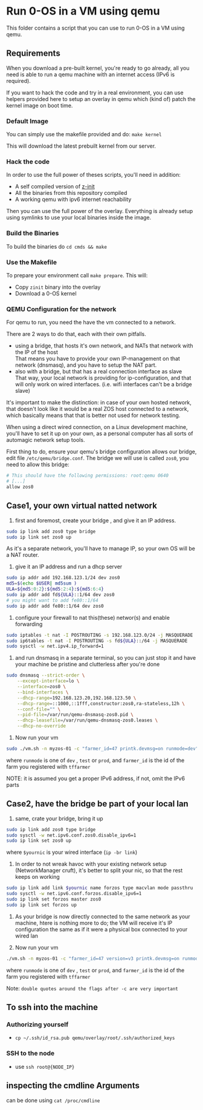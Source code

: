 # Run 0-OS in a VM using qemu

This folder contains a script that you can use to run 0-OS in a VM using qemu.

## Requirements

When you download a pre-built kernel, you're ready to go already, all you need
is able to run a qemu machine with an internet access (IPv6 is required).

If you want to hack the code and try in a real environment, you can use helpers provided here
to setup an overlay in qemu which (kind of) patch the kernel image on boot time.

### Default Image

You can simply use the makefile provided and do: `make kernel`

This will download the latest prebuilt kernel from our server.

### Hack the code

In order to use the full power of theses scripts, you'll need in addition:

- A self compiled version of [z-init](https://github.com/threefoldtech/zinit/)
- All the binaries from this repository compiled
- A working qemu with ipv6 internet reachability

Then you can use the full power of the overlay. Everything is already setup using symlinks
to use your local binaries inside the image.

### Build the Binaries

To build the binaries do `cd cmds && make`

### Use the Makefile

To prepare your environment call `make prepare`. This will:

- Copy `zinit` binary into the overlay
- Download a 0-OS kernel

### QEMU Configuration for the network

For qemu to run, you need the have the vm connected to a network.

There are 2 ways to do that, each with their own pitfalls.

- using a bridge, that hosts it's own network, and NATs that network with the IP of the host   
  That means you have to provide your own IP-management on that network (dnsmasq), and you have to setup the NAT part.
- also with a bridge, but that has a real connection  interface as slave  
  That way, your local network is providing for ip-configuration, and that will only work on wired interfaces. (i.e. wifi interfaces can't be a bridge slave)

It's important to make the distinction: in case of your own hosted network, that doesn't look like it would be a real ZOS host connected to a network, which basically means that that is better not used for network testing.

When using a direct wired connection, on a Linux development machine, you'll have to set it up on your own, as a personal computer has all sorts of automagic network setup tools.


First thing to do, ensure your qemu's bridge configuration allows our bridge, edit file `/etc/qemu/bridge.conf`.
The bridge we will use is called `zos0`, you need to allow this bridge:

```bash 
# This should have the following permissions: root:qemu 0640
# [...]
allow zos0
```

## Case1, your own virtual natted network

1. first and foremost, create your bridge , and give it an IP address.

```bash
sudo ip link add zos0 type bridge
sudo ip link set zos0 up
```

As it's a separate network, you'll have to manage IP, so your own OS will be a NAT router.

1. give it an IP address and run a dhcp server

```bash
sudo ip addr add 192.168.123.1/24 dev zos0
md5=$(echo $USER| md5sum )
ULA=${md5:0:2}:${md5:2:4}:${md5:6:4}
sudo ip addr add fd${ULA}::1/64 dev zos0
# you might want to add fe80::1/64
sudo ip addr add fe80::1/64 dev zos0
```

1. configure your firewall to nat this(these) networ(s) and enable forwarding

```bash
sudo iptables -t nat -I POSTROUTING -s 192.168.123.0/24 -j MASQUERADE
sudo ip6tables -t nat -I POSTROUTING -s fd${ULA}::/64 -j MASQUERADE
sudo sysctl -w net.ipv4.ip_forward=1
```

1. and run dnsmasq in a separate terminal, so you can just stop it and have your machine be pristine and clutterless after you're done

```bash
sudo dnsmasq --strict-order \
    --except-interface=lo \
    --interface=zos0 \
    --bind-interfaces \
    --dhcp-range=192.168.123.20,192.168.123.50 \
    --dhcp-range=::1000,::1fff,constructor:zos0,ra-stateless,12h \
    --conf-file="" \
    --pid-file=/var/run/qemu-dnsmasq-zos0.pid \
    --dhcp-leasefile=/var/run/qemu-dnsmasq-zos0.leases \
    --dhcp-no-override
```

1. Now run your vm

```bash
sudo ./vm.sh -n myzos-01 -c "farmer_id=47 printk.devmsg=on runmode=dev"
```

where `runmode` is one of `dev` , `test`  or `prod`, 
and `farmer_id` is the id of the farm you registered with `tffarmer`

NOTE: it is assumed you get a proper IPv6 address, if not, omit the IPv6 parts

## Case2, have the bridge be part of your local lan

1. same, crate your bridge, bring it up 

```bash
sudo ip link add zos0 type bridge
sudo sysctl -w net.ipv6.conf.zos0.disable_ipv6=1
sudo ip link set zos0 up
```

where `$yournic` is your wired interface (`ip -br link`)

1. In order to not wreak havoc with your existing network setup (NetworkManager cruft),   it's better to split your nic, so that the rest keeps on working

```bash
sudo ip link add link $yournic name forzos type macvlan mode passthru
sudo sysctl -w net.ipv6.conf.forzos.disable_ipv6=1
sudo ip link set forzos master zos0
sudo ip link set forzos up
```

1. As your bridge is now directly connected to the same network as your machine, htere is nothing more to do; the VM will receive it's IP configuration the same as if it were a physical box connected to your wired lan

1. Now run your vm

```bash
./vm.sh -n myzos-01 -c "farmer_id=47 version=v3 printk.devmsg=on runmode=dev"
```

where `runmode` is one of `dev` , `test`  or `prod`, 
and `farmer_id` is the id of the farm you registered with `tffarmer`

Note: `double quotes around the flags after -c are very important` 


## To ssh into the machine

### Authorizing yourself
- `cp ~/.ssh/id_rsa.pub qemu/overlay/root/.ssh/authorized_keys`


### SSH to the node
- use `ssh root@{NODE_IP}`

## inspecting the cmdline Arguments

can be done using `cat /proc/cmdline`
